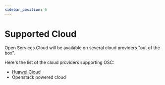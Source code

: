 ```yaml
---
sidebar_position: 6
---
```


# Supported Cloud

Open Services Cloud will be available on several cloud providers "out of the box".

Here's the list of the cloud providers supporting OSC:

* [Huawei Cloud](https://cloud.huawei.com/)
* Openstack powered cloud
